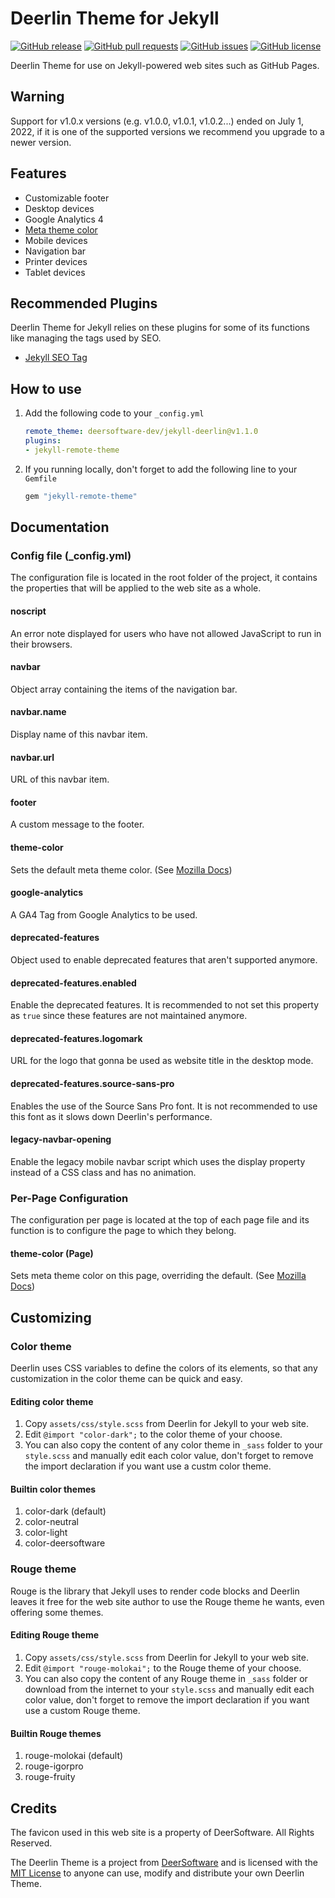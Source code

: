 # Deerlin Theme for Jekyll

[![GitHub release](https://img.shields.io/github/v/release/deersoftware-dev/jekyll-deerlin)](https://github.com/deersoftware-dev/jekyll-deerlin/releases)
[![GitHub pull requests](https://img.shields.io/github/issues-pr/deersoftware-dev/jekyll-deerlin)](https://github.com/deersoftware-dev/jekyll-deerlin/pulls)
[![GitHub issues](https://img.shields.io/github/issues/deersoftware-dev/jekyll-deerlin)](https://github.com/deersoftware-dev/jekyll-deerlin/issues)
[![GitHub license](https://img.shields.io/github/license/deersoftware-dev/jekyll-deerlin)](https://github.com/deersoftware-dev/jekyll-deerlin/blob/dev/LICENSE.txt)

Deerlin Theme for use on Jekyll-powered web sites such as GitHub Pages.

## Warning

Support for v1.0.x versions (e.g. v1.0.0, v1.0.1, v1.0.2...) ended on July 1, 2022, if it is one of the supported versions we recommend you upgrade to a newer version.

## Features

- Customizable footer
- Desktop devices
- Google Analytics 4
- [Meta theme color](https://developer.mozilla.org/en-US/docs/Web/HTML/Element/meta/name/theme-color)
- Mobile devices
- Navigation bar
- Printer devices
- Tablet devices

## Recommended Plugins

Deerlin Theme for Jekyll relies on these plugins for some of its functions like managing the tags used by SEO.

- [Jekyll SEO Tag](https://github.com/jekyll/jekyll-seo-tag)

## How to use

1. Add the following code to your ``_config.yml``

    ```yml
    remote_theme: deersoftware-dev/jekyll-deerlin@v1.1.0
    plugins:
    - jekyll-remote-theme 
    ```

2. If you running locally, don't forget to add the following line to your ``Gemfile``

    ```ruby
    gem "jekyll-remote-theme"
    ```

## Documentation

### Config file (_config.yml)

The configuration file is located in the root folder of the project, it contains the properties that will be applied to the web site as a whole.

#### noscript

An error note displayed for users who have not allowed JavaScript to run in their browsers.

#### navbar

Object array containing the items of the navigation bar.

#### navbar.name

Display name of this navbar item.

#### navbar.url

URL of this navbar item.

#### footer

A custom message to the footer.

#### theme-color

Sets the default meta theme color. (See [Mozilla Docs](https://developer.mozilla.org/en-US/docs/Web/HTML/Element/meta/name/theme-color))

#### google-analytics

A GA4 Tag from Google Analytics to be used.

#### deprecated-features

Object used to enable deprecated features that aren't supported anymore.

#### deprecated-features.enabled

Enable the deprecated features. It is recommended to not set this property as ``true`` since these features are not maintained anymore.

#### deprecated-features.logomark

URL for the logo that gonna be used as website title in the desktop mode.

#### deprecated-features.source-sans-pro

Enables the use of the Source Sans Pro font. It is not recommended to use this font as it slows down Deerlin's performance.

#### legacy-navbar-opening

Enable the legacy mobile navbar script which uses the display property instead of a CSS class and has no animation.

### Per-Page Configuration

The configuration per page is located at the top of each page file and its function is to configure the page to which they belong.

#### theme-color (Page)

Sets meta theme color on this page, overriding the default. (See [Mozilla Docs](https://developer.mozilla.org/en-US/docs/Web/HTML/Element/meta/name/theme-color))

## Customizing

### Color theme

Deerlin uses CSS variables to define the colors of its elements, so that any customization in the color theme can be quick and easy.

#### Editing color theme

1. Copy `assets/css/style.scss` from Deerlin for Jekyll to your web site.
2. Edit `@import "color-dark";` to the color theme of your choose.
3. You can also copy the content of any color theme in `_sass` folder to your `style.scss` and manually edit each color value, don't forget to remove the import declaration if you want use a custm color theme.

#### Builtin color themes

1. color-dark (default)
2. color-neutral
3. color-light
4. color-deersoftware

### Rouge theme

Rouge is the library that Jekyll uses to render code blocks and Deerlin leaves it free for the web site author to use the Rouge theme he wants, even offering some themes.

#### Editing Rouge theme

1. Copy `assets/css/style.scss` from Deerlin for Jekyll to your web site.
2. Edit `@import "rouge-molokai";` to the Rouge theme of your choose.
3. You can also copy the content of any Rouge theme in `_sass` folder or download from the internet to your `style.scss` and manually edit each color value, don't forget to remove the import declaration if you want use a custom Rouge theme.

#### Builtin Rouge themes

1. rouge-molokai (default)
2. rouge-igorpro
3. rouge-fruity

## Credits

The favicon used in this web site is a property of DeerSoftware. All Rights Reserved.

The Deerlin Theme is a project from [DeerSoftware](https://github.com/deersoftware-dev) and is licensed with the [MIT License](https://github.com/deersoftware-dev/jekyll-deerlin/blob/dev/LICENSE.txt) to anyone can use, modify and distribute your own Deerlin Theme.
